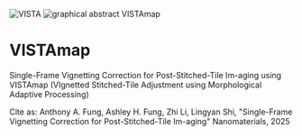 ![VISTA](https://github.com/user-attachments/assets/196129ab-2399-4f74-8a4d-09d84700059d)
![graphical abstract VISTAmap](https://github.com/user-attachments/assets/5da43041-3e42-4239-91fa-5d2d2d0ec43b)

# VISTAmap
Single-Frame Vignetting Correction for Post-Stitched-Tile Im-aging using VISTAmap (VIgnetted Stitched-Tile Adjustment using Morphological Adaptive Processing)

Cite as: Anthony A. Fung, Ashley H. Fung, Zhi Li, Lingyan Shi, "Single-Frame Vignetting Correction for Post-Stitched-Tile Im-aging" Nanomaterials, 2025 
